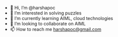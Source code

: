 - 👋 Hi, I’m @harshapoc
- 👀 I’m interested in solving puzzles
- 🌱 I’m currently learning AIML, cloud technologies
- 💞️ I’m looking to collaborate on AIML
- 📫 How to reach me harshapoc@gmail.com

<!---
harshapoc/harshapoc is a ✨ special ✨ repository because its `README.md` (this file) appears on your GitHub profile.
You can click the Preview link to take a look at your changes.
--->
